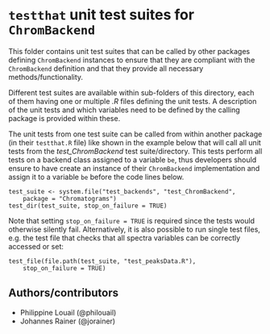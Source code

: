 # `testthat` unit test suites for `ChromBackend`

This folder contains unit test suites that can be called by other packages
defining `ChromBackend` instances to ensure that they are compliant with the
`ChromBackend` definition and that they provide all necessary
methods/functionality.

Different test suites are available within sub-folders of this directory, each
of them having one or multiple *.R* files defining the unit tests. A description
of the unit tests and which variables need to be defined by the calling package
is provided within these.

The unit tests from one test suite can be called from within another package (in
their `testthat.R` file) like shown in the example below that will call all unit
tests from the *test_ChromBackend* test suite/directory. This tests perform all
tests on a backend class assigned to a variable `be`, thus developers should
ensure to have create an instance of their `ChromBackend` implementation and assign
it to a variable `be` before the code lines below.

```
test_suite <- system.file("test_backends", "test_ChromBackend",
    package = "Chromatograms")
test_dir(test_suite, stop_on_failure = TRUE)
```

Note that setting `stop_on_failure = TRUE` is required since the tests would
otherwise silently fail.  Alternatively, it is also possible to run single test
files, e.g. the test file that checks that all spectra variables can be
correctly accessed or set:

```
test_file(file.path(test_suite, "test_peaksData.R"),
    stop_on_failure = TRUE)
```

## Authors/contributors

- Philippine Louail (@philouail)
- Johannes Rainer (@jorainer)
